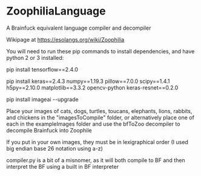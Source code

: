 # ZoophiliaLanguage
A Brainfuck equivalent language compiler and decompiler

Wikipage at https://esolangs.org/wiki/Zoophilia

You will need to run these pip commands to install dependencies, and have python 2 or 3 installed:

pip install tensorflow==2.4.0

pip install keras==2.4.3 numpy==1.19.3 pillow==7.0.0 scipy==1.4.1 h5py==2.10.0 matplotlib==3.3.2 opencv-python keras-resnet==0.2.0

pip install imageai --upgrade

Place your images of cats, dogs, turtles, toucans, elephants, lions, rabbits, and chickens in the "imagesToCompile" folder, or alternatively place one of each in the exampleImages folder and use the bfToZoo decompiler to decompile Brainfuck into Zoophile

If you put in your own images, they must be in lexigraphical order (I used big endian base 26 notation using a-z)

compiler.py is a bit of a misnomer, as it will both compile to BF and then interpret the BF using a built in BF interpreter
